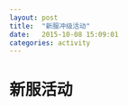```yaml
---
layout: post
title:  "新服冲级活动"
date:   2015-10-08 15:09:01
categories: activity
---
```

<h1 class="page-heading">新服活动</h1>
<p>


</p> 
